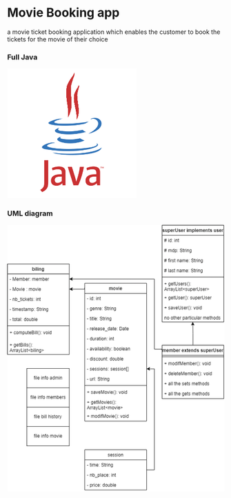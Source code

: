 # Movie Booking app
 a movie ticket booking application which enables the customer to book the tickets for the movie of their choice
 
### Full Java

![JAVA](/JAVA.gif?raw=true "JAVA")

### UML diagram

![SCHEMA](/archi2.png?raw=true "schema")
